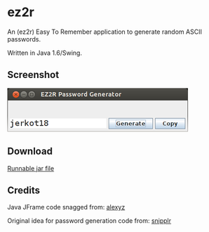 ez2r
===========

An (ez2r) Easy To Remember application to generate random ASCII passwords.

Written in Java 1.6/Swing.

Screenshot
----------

![ez2r screenshot](https://github.com/bmcculley/ez2r/raw/master/ez2r.png)

Download
--------

[Runnable jar file](#coming-soon)

Credits
-------

Java JFrame code snagged from: [alexyz](http://bit.ly/113OSYf)

Original idea for password generation code from: [snipplr](http://bit.ly/1u8999I)
